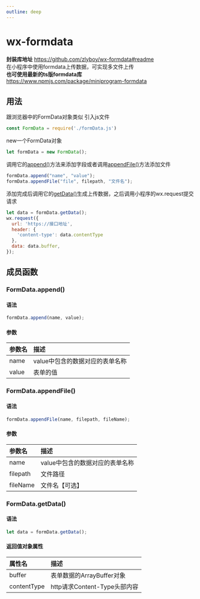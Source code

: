```yaml
---
outline: deep
---
```


# wx-formdata
**封装库地址** https://github.com/zlyboy/wx-formdata#readme  
在小程序中使用formdata上传数据，可实现多文件上传  
**也可使用最新的ts版formdata库**
https://www.npmjs.com/package/miniprogram-formdata

## 用法
跟浏览器中的FormData对象类似
引入js文件
```js
const FormData = require('./formData.js')
```
new一个FormData对象
```js
let formData = new FormData();
```
调用它的[append()](#formdataappend)方法来添加字段或者调用[appendFile()](#formdataappendfile)方法添加文件
```js
formData.append("name", "value");
formData.appendFile("file", filepath, "文件名");
```
添加完成后调用它的[getData()](#formdatagetdata)生成上传数据，之后调用小程序的wx.request提交请求
```js
let data = formData.getData();
wx.request({
  url: 'https://接口地址',
  header: {
    'content-type': data.contentType
  },
  data: data.buffer,
});
```

## 成员函数
### FormData.append()
#### 语法
```js
formData.append(name, value);
```
#### 参数
| 参数名 | 描述 |
| :---------- | :-----------|
| name | value中包含的数据对应的表单名称 |
| value | 表单的值 |

### FormData.appendFile()
#### 语法
```js
formData.appendFile(name, filepath, fileName);
```
#### 参数
| 参数名 | 描述 |
| :---------- | :-----------|
| name | value中包含的数据对应的表单名称 |
| filepath | 文件路径 | 
| fileName | 文件名【可选】 | 

### FormData.getData()
#### 语法
```js
let data = formData.getData();
```
#### 返回值对象属性
| 属性名 | 描述 |
| :---------- | :-----------|
| buffer | 表单数据的ArrayBuffer对象 |
| contentType | http请求Content-Type头部内容 | 

